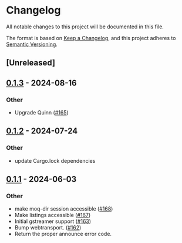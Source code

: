 # Changelog
All notable changes to this project will be documented in this file.

The format is based on [Keep a Changelog](https://keepachangelog.com/en/1.0.0/),
and this project adheres to [Semantic Versioning](https://semver.org/spec/v2.0.0.html).

## [Unreleased]

## [0.1.3](https://github.com/kixelated/moq-rs/compare/moq-dir-v0.1.2...moq-dir-v0.1.3) - 2024-08-16

### Other
- Upgrade Quinn ([#165](https://github.com/kixelated/moq-rs/pull/165))

## [0.1.2](https://github.com/kixelated/moq-rs/compare/moq-dir-v0.1.1...moq-dir-v0.1.2) - 2024-07-24

### Other
- update Cargo.lock dependencies

## [0.1.1](https://github.com/kixelated/moq-rs/compare/moq-dir-v0.1.0...moq-dir-v0.1.1) - 2024-06-03

### Other
- make moq-dir session accessible ([#168](https://github.com/kixelated/moq-rs/pull/168))
- Make listings accessible ([#167](https://github.com/kixelated/moq-rs/pull/167))
- Initial gstreamer support ([#163](https://github.com/kixelated/moq-rs/pull/163))
- Bump webtransport. ([#162](https://github.com/kixelated/moq-rs/pull/162))
- Return the proper announce error code.
